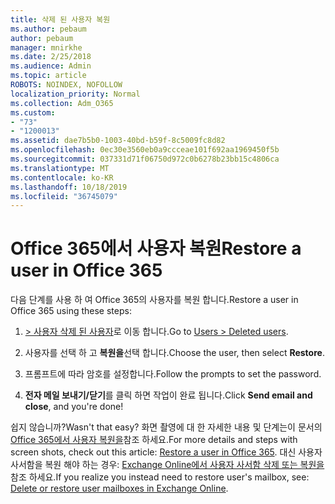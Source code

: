 ```yaml
---
title: 삭제 된 사용자 복원
ms.author: pebaum
author: pebaum
manager: mnirkhe
ms.date: 2/25/2018
ms.audience: Admin
ms.topic: article
ROBOTS: NOINDEX, NOFOLLOW
localization_priority: Normal
ms.collection: Adm_O365
ms.custom:
- "73"
- "1200013"
ms.assetid: dae7b5b0-1003-40bd-b59f-8c5009fc8d82
ms.openlocfilehash: 0ec30e3560eb0a9ccceae101f692aa1969450f5b
ms.sourcegitcommit: 037331d71f06750d972c0b6278b23bb15c4806ca
ms.translationtype: MT
ms.contentlocale: ko-KR
ms.lasthandoff: 10/18/2019
ms.locfileid: "36745079"
---
```

# <a name="restore-a-user-in-office-365"></a><span data-ttu-id="16497-102">Office 365에서 사용자 복원</span><span class="sxs-lookup"><span data-stu-id="16497-102">Restore a user in Office 365</span></span>

<span data-ttu-id="16497-103">다음 단계를 사용 하 여 Office 365의 사용자를 복원 합니다.</span><span class="sxs-lookup"><span data-stu-id="16497-103">Restore a user in Office 365 using these steps:</span></span>
  
1. <span data-ttu-id="16497-104">[ \> 사용자 삭제 된 사용자](https://admin.microsoft.com/adminportal/home#/deletedusers)로 이동 합니다.</span><span class="sxs-lookup"><span data-stu-id="16497-104">Go to [Users \> Deleted users](https://admin.microsoft.com/adminportal/home#/deletedusers).</span></span>

2. <span data-ttu-id="16497-105">사용자를 선택 하 고 **복원을**선택 합니다.</span><span class="sxs-lookup"><span data-stu-id="16497-105">Choose the user, then select **Restore**.</span></span>

3. <span data-ttu-id="16497-106">프롬프트에 따라 암호를 설정합니다.</span><span class="sxs-lookup"><span data-stu-id="16497-106">Follow the prompts to set the password.</span></span>

4. <span data-ttu-id="16497-107">**전자 메일 보내기/닫기**를 클릭 하면 작업이 완료 됩니다.</span><span class="sxs-lookup"><span data-stu-id="16497-107">Click **Send email and close**, and you're done!</span></span>

<span data-ttu-id="16497-108">쉽지 않습니까?</span><span class="sxs-lookup"><span data-stu-id="16497-108">Wasn't that easy?</span></span> <span data-ttu-id="16497-109">화면 촬영에 대 한 자세한 내용 및 단계는이 문서의 [Office 365에서 사용자 복원을](https://docs.microsoft.com/office365/admin/add-users/restore-user)참조 하세요.</span><span class="sxs-lookup"><span data-stu-id="16497-109">For more details and steps with screen shots, check out this article: [Restore a user in Office 365](https://docs.microsoft.com/office365/admin/add-users/restore-user).</span></span> <span data-ttu-id="16497-110">대신 사용자 사서함을 복원 해야 하는 경우: [Exchange Online에서 사용자 사서함 삭제 또는 복원을](https://docs.microsoft.com/exchange/recipients-in-exchange-online/delete-or-restore-mailboxes)참조 하세요.</span><span class="sxs-lookup"><span data-stu-id="16497-110">If you realize you instead need to restore user's mailbox, see: [Delete or restore user mailboxes in Exchange Online](https://docs.microsoft.com/exchange/recipients-in-exchange-online/delete-or-restore-mailboxes).</span></span>